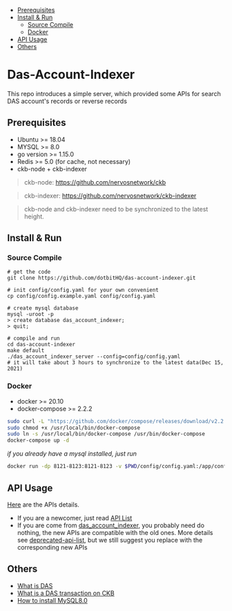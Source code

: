 * [Prerequisites](#prerequisites)
* [Install &amp; Run](#install--run)
    * [Source Compile](#source-compile)
    * [Docker](#docker)
* [API Usage](#api-usage)
* [Others](#others)

# Das-Account-Indexer

This repo introduces a simple server, which provided some APIs for search DAS account's records or reverse records

## Prerequisites

* Ubuntu >= 18.04
* MYSQL >= 8.0
* go version >= 1.15.0
* Redis >= 5.0 (for cache, not necessary)
* ckb-node + ckb-indexer
> ckb-node: https://github.com/nervosnetwork/ckb

> ckb-indexer: https://github.com/nervosnetwork/ckb-indexer

> ckb-node and ckb-indexer need to be synchronized to the latest height. 

## Install & Run

### Source Compile

```shell
# get the code
git clone https://github.com/dotbitHQ/das-account-indexer.git

# init config/config.yaml for your own convenient
cp config/config.example.yaml config/config.yaml

# create mysql database
mysql -uroot -p
> create database das_account_indexer;
> quit;

# compile and run
cd das-account-indexer
make default
./das_account_indexer_server --config=config/config.yaml
# it will take about 3 hours to synchronize to the latest data(Dec 15, 2021)
```

### Docker

* docker >= 20.10
* docker-compose >= 2.2.2

```bash
sudo curl -L "https://github.com/docker/compose/releases/download/v2.2.2/docker-compose-$(uname -s)-$(uname -m)" -o /usr/local/bin/docker-compose
sudo chmod +x /usr/local/bin/docker-compose
sudo ln -s /usr/local/bin/docker-compose /usr/bin/docker-compose
docker-compose up -d
```

_if you already have a mysql installed, just run_

```bash
docker run -dp 8121-8123:8121-8123 -v $PWD/config/config.yaml:/app/config/config.yaml --name das-indexer-server slagga/das-indexer
```

## API Usage

[Here](https://github.com/dotbitHQ/das-account-indexer/blob/main/API.md) are the APIs details.

* If you are a newcomer, just read [API List](https://github.com/dotbitHQ/das-account-indexer/blob/main/API.md)
* If you are come from [das_account_indexer](https://github.com/dotbitHQ/das_account_indexer), you probably need do
  nothing, the new APIs are compatible with the old ones. More details
  see [deprecated-api-list](https://github.com/dotbitHQ/das-account-indexer/blob/main/API.md#deprecated-api-list), but
  we still suggest you replace with the corresponding new APIs

## Others

* [What is DAS](https://github.com/dotbitHQ/das-contracts/blob/master/docs/en/Overview-of-DAS.md)
* [What is a DAS transaction on CKB](https://github.com/dotbitHQ/das-contracts/blob/master/docs/en/Data-Structure-and-Protocol/Transaction-Structure.md)
* [How to install MySQL8.0](https://github.com/dotbitHQ/das-database/wiki/How-To-Install-MySQL-8.0)

